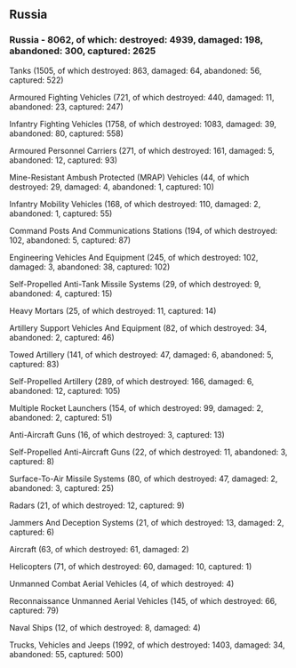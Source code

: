 
 
 ## Russia
 
 ### Russia - 8062, of which: destroyed: 4939, damaged: 198, abandoned: 300, captured: 2625

 

 

 Tanks (1505, of which destroyed: 863, damaged: 64, abandoned: 56, captured: 522)

 Armoured Fighting Vehicles (721, of which destroyed: 440, damaged: 11, abandoned: 23, captured: 247)

 Infantry Fighting Vehicles (1758, of which destroyed: 1083, damaged: 39, abandoned: 80, captured: 558)

 Armoured Personnel Carriers (271, of which destroyed: 161, damaged: 5, abandoned: 12, captured: 93)

 Mine-Resistant Ambush Protected (MRAP) Vehicles (44, of which destroyed: 29, damaged: 4, abandoned: 1, captured: 10)

 Infantry Mobility Vehicles (168, of which destroyed: 110, damaged: 2, abandoned: 1, captured: 55)

 Command Posts And Communications Stations (194, of which destroyed: 102, abandoned: 5, captured: 87)

 Engineering Vehicles And Equipment (245, of which destroyed: 102, damaged: 3, abandoned: 38, captured: 102)

 Self-Propelled Anti-Tank Missile Systems (29, of which destroyed: 9, abandoned: 4, captured: 15)

 Heavy Mortars (25, of which destroyed: 11, captured: 14)

 Artillery Support Vehicles And Equipment (82, of which destroyed: 34, abandoned: 2, captured: 46)

 Towed Artillery (141, of which destroyed: 47, damaged: 6, abandoned: 5, captured: 83)

 Self-Propelled Artillery (289, of which destroyed: 166, damaged: 6, abandoned: 12, captured: 105)

 Multiple Rocket Launchers (154, of which destroyed: 99, damaged: 2, abandoned: 2, captured: 51)

 Anti-Aircraft Guns (16, of which destroyed: 3, captured: 13)

 Self-Propelled Anti-Aircraft Guns (22, of which destroyed: 11, abandoned: 3, captured: 8)

 Surface-To-Air Missile Systems (80, of which destroyed: 47, damaged: 2, abandoned: 3, captured: 25)

 Radars (21, of which destroyed: 12, captured: 9)

 Jammers And Deception Systems (21, of which destroyed: 13, damaged: 2, captured: 6)

 Aircraft (63, of which destroyed: 61, damaged: 2)

 Helicopters (71, of which destroyed: 60, damaged: 10, captured: 1)

 Unmanned Combat Aerial Vehicles (4, of which destroyed: 4)

 Reconnaissance Unmanned Aerial Vehicles (145, of which destroyed: 66, captured: 79)

 Naval Ships (12, of which destroyed: 8, damaged: 4)

 Trucks, Vehicles and Jeeps (1992, of which destroyed: 1403, damaged: 34, abandoned: 55, captured: 500)


